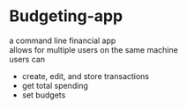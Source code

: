 # Budgeting-app

a command line financial app\
allows for multiple users on the same machine\
users can 
  - create, edit, and store transactions
  - get total spending
  - set budgets
